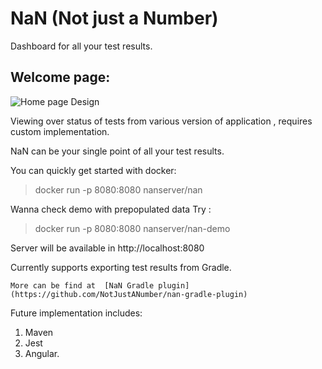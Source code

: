 # NaN (Not just a Number) 

Dashboard for all your test results.

## Welcome page:

![Home page Design](https://raw.githubusercontent.com/abishekram/NaN/master/screenshots/nan-welcome.png)

Viewing over status of tests from various version of application , requires custom implementation.

NaN can be your single point of all your test results.

You can quickly get started with docker:

> docker run -p 8080:8080 nanserver/nan

Wanna check demo with prepopulated data Try : 

> docker run -p 8080:8080 nanserver/nan-demo 


Server will be available in http://localhost:8080

Currently supports exporting test results from Gradle. 
  
    More can be find at  [NaN Gradle plugin](https://github.com/NotJustANumber/nan-gradle-plugin)

Future implementation includes:

  1. Maven
  2. Jest
  3. Angular.
